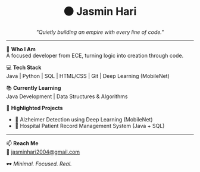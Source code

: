 <h1 align="center">⚫ Jasmin Hari</h1>
<p align="center"><i>"Quietly building an empire with every line of code."</i></p>

---

🧠 **Who I Am**  
A focused developer from ECE, turning logic into creation through code.

💻 **Tech Stack**  
Java | Python | SQL | HTML/CSS | Git | Deep Learning (MobileNet)

📚 **Currently Learning**  
Java Development | Data Structures & Algorithms

📂 **Highlighted Projects**  
- 🧠 Alzheimer Detection using Deep Learning (MobileNet)  
- 🏥 Hospital Patient Record Management System (Java + SQL)

---

📫 **Reach Me**  
📧 jasminhari2004@gmail.com  

🕶️ _Minimal. Focused. Real._
